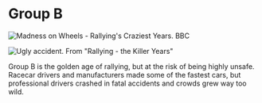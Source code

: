 # Group B

![Madness on Wheels - Rallying's Craziest Years. BBC](<../../../.gitbook/assets/image (645) (1) (1) (1) (1) (2).png>)

![Ugly accident. From "Rallying - the Killer Years"](<../../../.gitbook/assets/image (642) (1) (1).png>)

Group B is the golden age of rallying, but at the risk of being highly unsafe. Racecar drivers and manufacturers made some of the fastest cars, but professional drivers crashed in fatal accidents and crowds grew way too wild.
